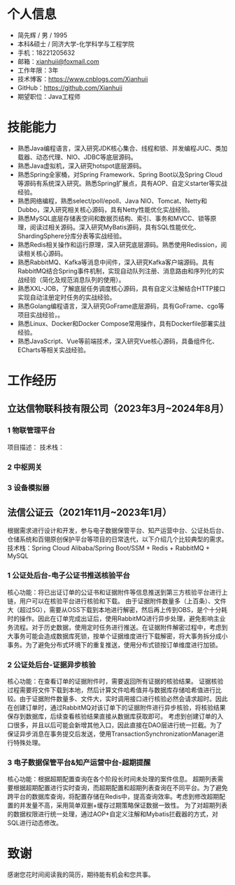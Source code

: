 # 个人信息
- 简先辉 / 男 / 1995
- 本科&硕士 / 同济大学-化学科学与工程学院
- 手机：18221205632
- 邮箱：xianhuii@foxmail.com
- 工作年限：3年
- 技术博客：https://www.cnblogs.com/Xianhuii
- GitHub：https://github.com/Xianhuii
- 期望职位：Java工程师
# 技能能力
- 熟悉Java编程语言，深入研究JDK核心集合、线程和锁、并发编程JUC、类加载器、动态代理、NIO、JDBC等底层源码。
- 熟悉Java虚拟机，深入研究hotspot底层源码。
- 熟悉Spring全家桶，对Spring Framework、Spring Boot以及Spring Cloud等源码有系统深入研究。熟悉Spring扩展点，具有AOP、自定义starter等实战经验。
- 熟悉网络编程，熟悉select/poll/epoll、Java NIO、Tomcat、Netty和Dubbo，深入研究相关核心源码，具有Netty性能优化实战经验。
- 熟悉MySQL底层存储表空间和数据页结构、索引、事务和MVCC、锁等原理，阅读过相关源码。深入研究MyBatis源码，具有SQL性能优化、ShardingSphere分库分表等实战经验。
- 熟悉Redis相关操作和运行原理，深入研究底层源码。熟悉使用Redission，阅读相关核心源码。
- 熟悉RabbitMQ、Kafka等消息中间件，深入研究Kafka客户端源码。具有RabbitMQ结合Spring事件机制，实现自动队列注册、消息路由和序列化的实战经验（简化及规范消息队列的使用）。
- 熟悉XXL-JOB，了解底层任务调度核心源码，具有自定义注解结合HTTP接口实现自动注册定时任务的实战经验。
- 熟悉Golang编程语言，深入研究GoFrame底层源码，具有GoFrame、cgo等项目实战经验，。
- 熟悉Linux、Docker和Docker Compose常用操作，具有Dockerfile部署实战经验。
- 熟悉JavaScript、Vue等前端技术，深入研究Vue核心源码，具备组件化、ECharts等相关实战经验。
# 工作经历
## 立达信物联科技有限公司（2023年3月~2024年8月）
### 1 物联管理平台
项目描述：
技术栈：
### 2 中枢网关

### 3 设备模拟器


## 法信公证云（2021年11月~2023年1月）
根据需求进行设计和开发，参与电子数据保管平台、知产运营中台、公证处后台、仓储系统和百翎原创保护平台等项目的日常迭代，以下介绍几个比较典型的需求。
技术栈：Spring Cloud Alibaba/Spring Boot/SSM + Redis + RabbitMQ + MySQL
### 1 公证处后台-电子公证书推送核验平台
核心功能：将已出证订单的公证书和证据附件等信息推送到第三方核验平台进行上链，用户可以在核验平台进行核验和下载。
由于证据附件数量多（上百条）、文件大（超过5G），需要从OSS下载到本地进行解密，然后再上传到OBS，是个十分耗时的操作。因此在订单完成出证后，使用RabbitMQ进行异步处理，避免影响主业务流程。对于历史数据，使用定时任务进行推送。在证据附件解密过程中，考虑到大事务可能会造成数据库死锁，按单个证据维度进行下载解密，将大事务拆分成小事务。为了避免分布式环境下的重复推送，使用分布式锁按订单维度进行加锁。

### 2 公证处后台-证据异步核验
核心功能：在查看订单的证据附件时，需要返回所有证据的核验结果。
证据核验过程需要将文件下载到本地，然后计算文件哈希值并与数据库存储哈希值进行比较。由于证据附件数量多、文件大，实时调用接口进行核验必然会请求超时。因此在创建订单时，通过RabbitMQ对该订单下的证据附件进行异步核验，将核验结果保存到数据库，后续查看核验结果直接从数据库获取即可。
考虑到创建订单的入口很多，并且以后可能会新增其他入口，因此直接在DAO层进行统一拦截。为了保证异步消息在事务提交后发送，使用TransactionSynchronizationManager进行特殊处理。
### 3 电子数据保管平台&知产运营中台-超期提醒
核心功能：根据超期配置查询在各个阶段长时间未处理的案件信息。
超期列表需要根据超期配置进行实时查询，而超期配置和超期列表查询在不同平台。为了避免跨平台的数据库查询，将配置存储在Redis中，提高查询效率。考虑到修改超期配置的并发量不高，采用简单双删+缓存过期策略保证数据一致性。
为了对超期列表的数据权限进行统一处理，通过AOP+自定义注解和Mybatis拦截器的方式，对SQL进行动态修改。

# 致谢
感谢您花时间阅读我的简历，期待能有机会和您共事。
